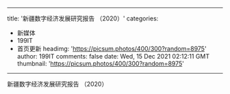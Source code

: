 
---
title: '新疆数字经济发展研究报告 （2020）'
categories: 
 - 新媒体
 - 199IT
 - 首页更新
headimg: 'https://picsum.photos/400/300?random=8975'
author: 199IT
comments: false
date: Wed, 15 Dec 2021 02:12:11 GMT
thumbnail: 'https://picsum.photos/400/300?random=8975'
---

<div>   
新疆数字经济发展研究报告 （2020）  
</div>
            